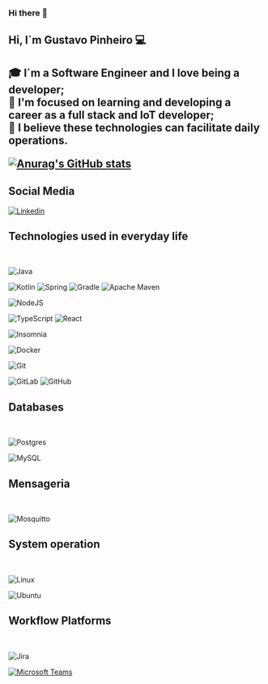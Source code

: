 ### Hi there 👋

<!--
**GustavoLPS/GustavoLPS** is a ✨ _special_ ✨ repository because its `README.md` (this file) appears on your GitHub profile.

Here are some ideas to get you started:

- 🔭 I’m currently working on ...
- 🌱 I’m currently learning ...
- 👯 I’m looking to collaborate on ...
- 🤔 I’m looking for help with ...
- 💬 Ask me about ...
- 📫 How to reach me: ...
- 😄 Pronouns: ...
- ⚡ Fun fact: ...
-->
<H2> Hi, I`m Gustavo Pinheiro 💻<H2>
<p> 
  🎓 I´m a Software Engineer and I love being a developer; <br/>
  🔭 I'm focused on learning and developing a career as a full stack and IoT developer; <br/>
  🌱 I believe these technologies can facilitate daily operations. <br/>
 </p>
  
[![Anurag's GitHub stats](https://github-readme-stats.vercel.app/api?username=GustavoLPS&show_icons=true&theme=tokyonight)](https://github.com/anuraghazra/github-readme-stats)

## Social Media

[![Linkedin](https://img.shields.io/badge/gustavo-pinheiro-developer?style=for-the-badge&logo=linkedin&logoColor=white)](https://www.linkedin.com/in/gustavo-pinheiro-developer/)

## Technologies used in everyday life
<div style="display: inline_block"><br/>
 
   ![Java](https://img.shields.io/badge/java-%23ED8B00.svg?style=for-the-badge&logo=openjdk&logoColor=white)
 
   ![Kotlin](https://img.shields.io/badge/kotlin-%237F52FF.svg?style=for-the-badge&logo=kotlin&logoColor=white) ![Spring](https://img.shields.io/badge/spring-%236DB33F.svg?style=for-the-badge&logo=spring&logoColor=white) ![Gradle](https://img.shields.io/badge/Gradle-02303A.svg?style=for-the-badge&logo=Gradle&logoColor=white) ![Apache Maven](https://img.shields.io/badge/Apache%20Maven-C71A36?style=for-the-badge&logo=Apache%20Maven&logoColor=white)
    
   ![NodeJS](https://img.shields.io/badge/node.js-6DA55F?style=for-the-badge&logo=node.js&logoColor=white)
   
   ![TypeScript](https://img.shields.io/badge/typescript-%23007ACC.svg?style=for-the-badge&logo=typescript&logoColor=white) ![React](https://img.shields.io/badge/react-%2320232a.svg?style=for-the-badge&logo=react&logoColor=%2361DAFB)
   
   ![Insomnia](https://img.shields.io/badge/Insomnia-black?style=for-the-badge&logo=insomnia&logoColor=5849BE)
    
   ![Docker](https://img.shields.io/badge/docker-%230db7ed.svg?style=for-the-badge&logo=docker&logoColor=white)
    
   ![Git](https://img.shields.io/badge/git-%23F05033.svg?style=for-the-badge&logo=git&logoColor=white)
   
   ![GitLab](https://img.shields.io/badge/gitlab-%23181717.svg?style=for-the-badge&logo=gitlab&logoColor=white) ![GitHub](https://img.shields.io/badge/github-%23121011.svg?style=for-the-badge&logo=github&logoColor=white)
   
</div>  

## Databases
  
<div style="display: inline_block"><br/>
   
   ![Postgres](https://img.shields.io/badge/postgres-%23316192.svg?style=for-the-badge&logo=postgresql&logoColor=white)
 
   ![MySQL](https://img.shields.io/badge/mysql-4479A1.svg?style=for-the-badge&logo=mysql&logoColor=white)
   
</div>

## Mensageria

<div style="display: inline_block"><br/>
 
   ![Mosquitto](https://img.shields.io/badge/mosquitto-%233C5280.svg?style=for-the-badge&logo=eclipsemosquitto&logoColor=white)
 
</div>

## System operation 
  
<div style="display: inline_block"><br/>
 
   ![Linux](https://img.shields.io/badge/Linux-FCC624?style=for-the-badge&logo=linux&logoColor=black)
   
   ![Ubuntu](https://img.shields.io/badge/Ubuntu-E95420?style=for-the-badge&logo=ubuntu&logoColor=white)
   
</div>
  
## Workflow Platforms
<div style="display: inline_block"><br/>
  	
   ![Jira](https://img.shields.io/badge/jira-%230A0FFF.svg?style=for-the-badge&logo=jira&logoColor=white)
 
   [![Microsoft Teams](https://img.shields.io/badge/Microsoft%20Teams-6264A7?logo=microsoftteams&logoColor=fff&)](#)
  
</div>
  
 
